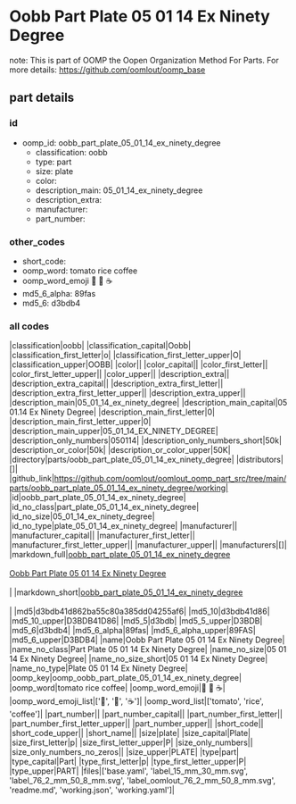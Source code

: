 # Oobb Part Plate 05 01 14 Ex Ninety Degree  

note: This is part of OOMP the Oopen Organization Method For Parts. For more details: https://github.com/oomlout/oomp_base

##  part details





### id
* oomp_id: oobb_part_plate_05_01_14_ex_ninety_degree
  * classification: oobb
  * type: part
  * size: plate
  * color: 
  * description_main: 05_01_14_ex_ninety_degree
  * description_extra: 
  * manufacturer: 
  * part_number: 

### other_codes
* short_code: 
* oomp_word: tomato rice coffee
* oomp_word_emoji :tomato: :rice: :coffee:
* md5_6_alpha: 89fas
* md5_6: d3bdb4

### all codes 
|classification|oobb|
|classification_capital|Oobb|
|classification_first_letter|o|
|classification_first_letter_upper|O|
|classification_upper|OOBB|
|color||
|color_capital||
|color_first_letter||
|color_first_letter_upper||
|color_upper||
|description_extra||
|description_extra_capital||
|description_extra_first_letter||
|description_extra_first_letter_upper||
|description_extra_upper||
|description_main|05_01_14_ex_ninety_degree|
|description_main_capital|05 01.14 Ex Ninety Degree|
|description_main_first_letter|0|
|description_main_first_letter_upper|0|
|description_main_upper|05_01_14_EX_NINETY_DEGREE|
|description_only_numbers|050114|
|description_only_numbers_short|50k|
|description_or_color|50k|
|description_or_color_upper|50K|
|directory|parts/oobb_part_plate_05_01_14_ex_ninety_degree|
|distributors|[]|
|github_link|https://github.com/oomlout/oomlout_oomp_part_src/tree/main/parts/oobb_part_plate_05_01_14_ex_ninety_degree/working|
|id|oobb_part_plate_05_01_14_ex_ninety_degree|
|id_no_class|part_plate_05_01_14_ex_ninety_degree|
|id_no_size|05_01_14_ex_ninety_degree|
|id_no_type|plate_05_01_14_ex_ninety_degree|
|manufacturer||
|manufacturer_capital||
|manufacturer_first_letter||
|manufacturer_first_letter_upper||
|manufacturer_upper||
|manufacturers|[]|
|markdown_full|[oobb_part_plate_05_01_14_ex_ninety_degree](https://github.com/oomlout/oomlout_oomp_part_src/tree/main/parts/oobb_part_plate_05_01_14_ex_ninety_degree/working)<br>[](https://github.com/oomlout/oomlout_oomp_part_src/tree/main/parts/oobb_part_plate_05_01_14_ex_ninety_degree/working)<br>[Oobb Part Plate 05 01 14 Ex Ninety Degree](https://github.com/oomlout/oomlout_oomp_part_src/tree/main/parts/oobb_part_plate_05_01_14_ex_ninety_degree/working)<br><br>|
|markdown_short|[oobb_part_plate_05_01_14_ex_ninety_degree](https://github.com/oomlout/oomlout_oomp_part_src/tree/main/parts/oobb_part_plate_05_01_14_ex_ninety_degree/working)<br><br>|
|md5|d3bdb41d862ba55c80a385dd04255af6|
|md5_10|d3bdb41d86|
|md5_10_upper|D3BDB41D86|
|md5_5|d3bdb|
|md5_5_upper|D3BDB|
|md5_6|d3bdb4|
|md5_6_alpha|89fas|
|md5_6_alpha_upper|89FAS|
|md5_6_upper|D3BDB4|
|name|Oobb Part Plate 05 01 14 Ex Ninety Degree|
|name_no_class|Part Plate 05 01 14 Ex Ninety Degree|
|name_no_size|05 01 14 Ex Ninety Degree|
|name_no_size_short|05 01 14 Ex Ninety Degree|
|name_no_type|Plate 05 01 14 Ex Ninety Degree|
|oomp_key|oomp_oobb_part_plate_05_01_14_ex_ninety_degree|
|oomp_word|tomato rice coffee|
|oomp_word_emoji|:tomato: :rice: :coffee:|
|oomp_word_emoji_list|[':tomato:', ':rice:', ':coffee:']|
|oomp_word_list|['tomato', 'rice', 'coffee']|
|part_number||
|part_number_capital||
|part_number_first_letter||
|part_number_first_letter_upper||
|part_number_upper||
|short_code||
|short_code_upper||
|short_name||
|size|plate|
|size_capital|Plate|
|size_first_letter|p|
|size_first_letter_upper|P|
|size_only_numbers||
|size_only_numbers_no_zeros||
|size_upper|PLATE|
|type|part|
|type_capital|Part|
|type_first_letter|p|
|type_first_letter_upper|P|
|type_upper|PART|
|files|['base.yaml', 'label_15_mm_30_mm.svg', 'label_76_2_mm_50_8_mm.svg', 'label_oomlout_76_2_mm_50_8_mm.svg', 'readme.md', 'working.json', 'working.yaml']|
